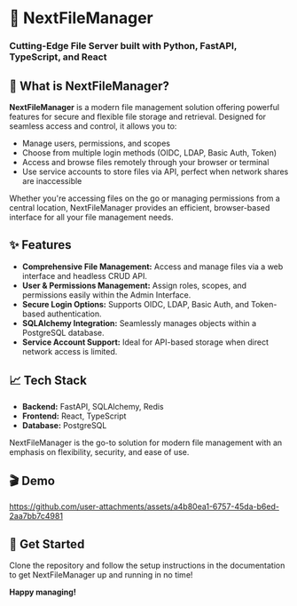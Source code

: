 # 🚀 NextFileManager

### Cutting-Edge File Server built with **Python**, **FastAPI**, **TypeScript**, and **React**

## 📂 What is NextFileManager?

**NextFileManager** is a modern file management solution offering powerful features for secure and flexible file storage and retrieval. Designed for seamless access and control, it allows you to:

- Manage users, permissions, and scopes
- Choose from multiple login methods (OIDC, LDAP, Basic Auth, Token)
- Access and browse files remotely through your browser or terminal
- Use service accounts to store files via API, perfect when network shares are inaccessible

Whether you're accessing files on the go or managing permissions from a central location, NextFileManager provides an efficient, browser-based interface for all your file management needs.

## ✨ Features

- **Comprehensive File Management:** Access and manage files via a web interface and headless CRUD API.
- **User & Permissions Management:** Assign roles, scopes, and permissions easily within the Admin Interface.
- **Secure Login Options:** Supports OIDC, LDAP, Basic Auth, and Token-based authentication.
- **SQLAlchemy Integration:** Seamlessly manages objects within a PostgreSQL database.
- **Service Account Support:** Ideal for API-based storage when direct network access is limited.

## 📈 Tech Stack

- **Backend:** FastAPI, SQLAlchemy, Redis
- **Frontend:** React, TypeScript
- **Database:** PostgreSQL

NextFileManager is the go-to solution for modern file management with an emphasis on flexibility, security, and ease of use.

## 🎬 Demo

https://github.com/user-attachments/assets/a4b80ea1-6757-45da-b6ed-2aa7bb7c4981


## 🚀 Get Started

Clone the repository and follow the setup instructions in the documentation to get NextFileManager up and running in no time!

**Happy managing!**
